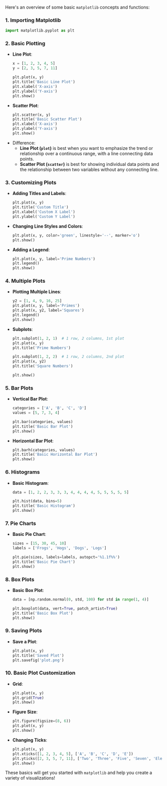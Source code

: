 Here's an overview of some basic `matplotlib` concepts and functions:

### 1. **Importing Matplotlib**

```python
import matplotlib.pyplot as plt
```

### 2. **Basic Plotting**

- **Line Plot**:
  ```python
  x = [1, 2, 3, 4, 5]
  y = [2, 3, 5, 7, 11]

  plt.plot(x, y)
  plt.title('Basic Line Plot')
  plt.xlabel('X-axis')
  plt.ylabel('Y-axis')
  plt.show()
  ```

- **Scatter Plot**:
  ```python
  plt.scatter(x, y)
  plt.title('Basic Scatter Plot')
  plt.xlabel('X-axis')
  plt.ylabel('Y-axis')
  plt.show()
  ```

* Difference:
	* **Line Plot (`plot`)** is best when you want to emphasize the trend or relationship over a continuous range, with a line connecting data points.
	* **Scatter Plot (`scatter`)** is best for showing individual data points and the relationship between two variables without any connecting line.
### 3. **Customizing Plots**

- **Adding Titles and Labels**:
  ```python
  plt.plot(x, y)
  plt.title('Custom Title')
  plt.xlabel('Custom X Label')
  plt.ylabel('Custom Y Label')
  ```

- **Changing Line Styles and Colors**:
  ```python
  plt.plot(x, y, color='green', linestyle='--', marker='o')
  plt.show()
  ```

- **Adding a Legend**:
  ```python
  plt.plot(x, y, label='Prime Numbers')
  plt.legend()
  plt.show()
  ```

### 4. **Multiple Plots**

- **Plotting Multiple Lines**:
  ```python
  y2 = [1, 4, 9, 16, 25]
  plt.plot(x, y, label='Primes')
  plt.plot(x, y2, label='Squares')
  plt.legend()
  plt.show()
  ```

- **Subplots**:
  ```python
  plt.subplot(1, 2, 1)  # 1 row, 2 columns, 1st plot
  plt.plot(x, y)
  plt.title('Prime Numbers')

  plt.subplot(1, 2, 2)  # 1 row, 2 columns, 2nd plot
  plt.plot(x, y2)
  plt.title('Square Numbers')

  plt.show()
  ```

### 5. **Bar Plots**

- **Vertical Bar Plot**:
  ```python
  categories = ['A', 'B', 'C', 'D']
  values = [5, 7, 3, 4]

  plt.bar(categories, values)
  plt.title('Basic Bar Plot')
  plt.show()
  ```

- **Horizontal Bar Plot**:
  ```python
  plt.barh(categories, values)
  plt.title('Basic Horizontal Bar Plot')
  plt.show()
  ```

### 6. **Histograms**

- **Basic Histogram**:
  ```python
  data = [1, 2, 2, 3, 3, 3, 4, 4, 4, 4, 5, 5, 5, 5, 5]

  plt.hist(data, bins=5)
  plt.title('Basic Histogram')
  plt.show()
  ```

### 7. **Pie Charts**

- **Basic Pie Chart**:
  ```python
  sizes = [15, 30, 45, 10]
  labels = ['Frogs', 'Hogs', 'Dogs', 'Logs']

  plt.pie(sizes, labels=labels, autopct='%1.1f%%')
  plt.title('Basic Pie Chart')
  plt.show()
  ```

### 8. **Box Plots**

- **Basic Box Plot**:
  ```python
  data = [np.random.normal(0, std, 100) for std in range(1, 4)]

  plt.boxplot(data, vert=True, patch_artist=True)
  plt.title('Basic Box Plot')
  plt.show()
  ```

### 9. **Saving Plots**

- **Save a Plot**:
  ```python
  plt.plot(x, y)
  plt.title('Saved Plot')
  plt.savefig('plot.png')
  ```

### 10. **Basic Plot Customization**

- **Grid**:
  ```python
  plt.plot(x, y)
  plt.grid(True)
  plt.show()
  ```

- **Figure Size**:
  ```python
  plt.figure(figsize=(8, 6))
  plt.plot(x, y)
  plt.show()
  ```

- **Changing Ticks**:
  ```python
  plt.plot(x, y)
  plt.xticks([1, 2, 3, 4, 5], ['A', 'B', 'C', 'D', 'E'])
  plt.yticks([2, 3, 5, 7, 11], ['Two', 'Three', 'Five', 'Seven', 'Eleven'])
  plt.show()
  ```

These basics will get you started with `matplotlib` and help you create a variety of visualizations!